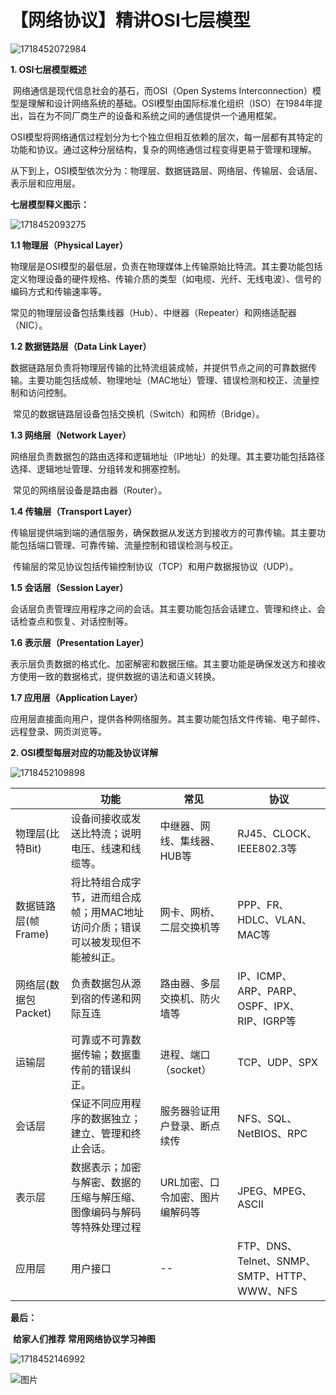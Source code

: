 # 【网络协议】精讲OSI七层模型

![1718452072984](C:\Users\Administrator\AppData\Roaming\Typora\typora-user-images\1718452072984.png)



**1. OSI七层模型概述**

​     网络通信是现代信息社会的基石，而OSI（Open Systems Interconnection）模型是理解和设计网络系统的基础。OSI模型由国际标准化组织（ISO）在1984年提出，旨在为不同厂商生产的设备和系统之间的通信提供一个通用框架。

​       OSI模型将网络通信过程划分为七个独立但相互依赖的层次，每一层都有其特定的功能和协议。通过这种分层结构，复杂的网络通信过程变得更易于管理和理解。

​       从下到上，OSI模型依次分为：物理层、数据链路层、网络层、传输层、会话层、表示层和应用层。

**七层模型释义图示：**

![1718452093275](C:\Users\Administrator\AppData\Roaming\Typora\typora-user-images\1718452093275.png)

**1.1 物理层（Physical Layer）**

​       物理层是OSI模型的最低层，负责在物理媒体上传输原始比特流。其主要功能包括定义物理设备的硬件规格、传输介质的类型（如电缆、光纤、无线电波）、信号的编码方式和传输速率等。

常见的物理层设备包括集线器（Hub）、中继器（Repeater）和网络适配器（NIC）。

**1.2 数据链路层（Data Link Layer）**

​       数据链路层负责将物理层传输的比特流组装成帧，并提供节点之间的可靠数据传输。主要功能包括成帧、物理地址（MAC地址）管理、错误检测和校正、流量控制和访问控制。

​       常见的数据链路层设备包括交换机（Switch）和网桥（Bridge）。

**1.3 网络层（Network Layer）**

​       网络层负责数据包的路由选择和逻辑地址（IP地址）的处理。其主要功能包括路径选择、逻辑地址管理、分组转发和拥塞控制。

​     常见的网络层设备是路由器（Router）。

**1.4 传输层（Transport Layer）**

​       传输层提供端到端的通信服务，确保数据从发送方到接收方的可靠传输。其主要功能包括端口管理、可靠传输、流量控制和错误检测与校正。

​       传输层的常见协议包括传输控制协议（TCP）和用户数据报协议（UDP）。

**1.5 会话层（Session Layer）**

​       会话层负责管理应用程序之间的会话。其主要功能包括会话建立、管理和终止、会话检查点和恢复、对话控制等。

**1.6 表示层（Presentation Layer）**

​       表示层负责数据的格式化、加密解密和数据压缩。其主要功能是确保发送方和接收方使用一致的数据格式，提供数据的语法和语义转换。

**1.7 应用层（Application Layer）**

​       应用层直接面向用户，提供各种网络服务。其主要功能包括文件传输、电子邮件、远程登录、网页浏览等。



**2. OSI模型每层对应的功能及协议详解**

![1718452109898](C:\Users\Administrator\AppData\Roaming\Typora\typora-user-images\1718452109898.png)

|                      | 功能                                                         | 常见                            | 协议                                         |
| -------------------- | ------------------------------------------------------------ | ------------------------------- | -------------------------------------------- |
| 物理层(比特Bit)      | 设备间接收或发送比特流；说明电压、线速和线缆等。             | 中继器、网线、集线器、HUB等     | RJ45、CLOCK、IEEE802.3等                     |
| 数据链路层(帧Frame)  | 将比特组合成字节，进而组合成帧；用MAC地址访问介质；错误可以被发现但不能被纠正。 | 网卡、网桥、二层交换机等        | PPP、FR、HDLC、VLAN、MAC等                   |
| 网络层(数据包Packet) | 负责数据包从源到宿的传递和网际互连                           | 路由器、多层交换机、防火墙等    | IP、ICMP、ARP、PARP、OSPF、IPX、RIP、IGRP等  |
| 运输层               | 可靠或不可靠数据传输；数据重传前的错误纠正。                 | 进程、端口（socket）            | TCP、UDP、SPX                                |
| 会话层               | 保证不同应用程序的数据独立；建立、管理和终止会话。           | 服务器验证用户登录、断点续传    | NFS、SQL、NetBIOS、RPC                       |
| 表示层               | 数据表示；加密与解密、数据的压缩与解压缩、图像编码与解码等特殊处理过程 | URL加密、口令加密、图片编解码等 | JPEG、MPEG、ASCII                            |
| 应用层               | 用户接口                                                     | --                              | FTP、DNS、Telnet、SNMP、SMTP、HTTP、WWW、NFS |



**最后：**

​       **给家人们推荐** **常用网络协议学习神图**

![1718452146992](C:\Users\Administrator\AppData\Roaming\Typora\typora-user-images\1718452146992.png)

![图片](https://mmbiz.qpic.cn/mmbiz_jpg/oKbGjxX5TPbE002YAYBPkEkRtKVd646EPOaYdlPWEqRUkMN59VAdrqrHorviadyk9MlquNAV9QD223nK6EwVSUw/640?wx_fmt=jpeg&from=appmsg&tp=wxpic&wxfrom=5&wx_lazy=1&wx_co=1)

